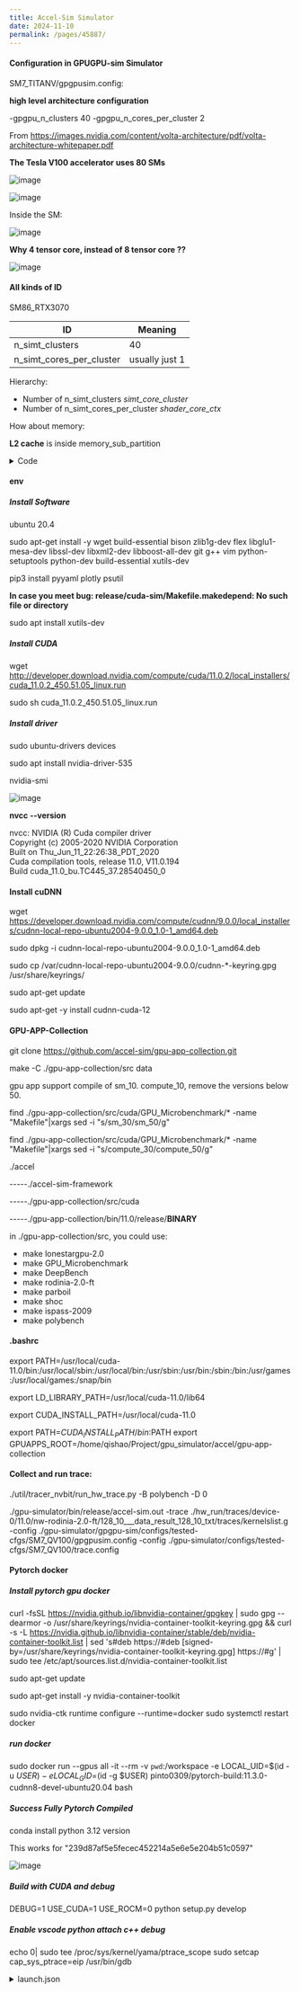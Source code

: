 ```yaml
---
title: Accel-Sim Simulator
date: 2024-11-10
permalink: /pages/45887/
---
```


#### Configuration in GPUGPU-sim Simulator

SM7_TITANV/gpgpusim.config:

**high level architecture configuration**

-gpgpu_n_clusters 40
-gpgpu_n_cores_per_cluster 2

From https://images.nvidia.com/content/volta-architecture/pdf/volta-architecture-whitepaper.pdf

**The Tesla V100 accelerator uses 80 SMs**

![image](https://github.com/user-attachments/assets/135aa870-8a2f-4d43-b9bf-5790b10206f1)

![image](https://github.com/user-attachments/assets/9ec4ddf7-59f2-4823-8992-55ad0761fd03)

Inside the SM:

![image](https://github.com/user-attachments/assets/ec620506-06dc-41de-8a65-329cdc1c01ec)

**Why 4 tensor core, instead of 8 tensor core ??**

![image](https://github.com/user-attachments/assets/f0e0a474-42d9-46fd-9f60-369c21c58516)


#### All kinds of ID

SM86_RTX3070

| ID   | Meaning |
| -------- | ------- |
| n_simt_clusters |   40    | 
| n_simt_cores_per_cluster | usually just 1   | 

Hierarchy:
- Number of n_simt_clusters *simt_core_cluster*
- Number of n_simt_cores_per_cluster *shader_core_ctx*

How about memory:

**L2 cache** is inside memory_sub_partition

<details>
  <summary>Code</summary>
	
```
    // instantialtion
    for (unsigned i = 0; i < m_memory_config->m_n_mem; i++) {
      m_memory_partition_unit[i] =
          new memory_partition_unit(i, m_memory_config, m_memory_stats, this);
      for (unsigned p = 0;
           p < m_memory_config->m_n_sub_partition_per_memory_channel; p++) {
        unsigned submpid =
            i * m_memory_config->m_n_sub_partition_per_memory_channel + p;
        m_memory_sub_partition[submpid] =
            m_memory_partition_unit[i]->get_sub_partition(p);
      }
    }


    // requests from inct_pop with is from local network(up stream sm)
    for (unsigned i = 0; i < m_memory_config->m_n_mem_sub_partition; i++) {
      // move memory request from interconnect into memory partition (if not
      // backed up) Note:This needs to be called in DRAM clock domain if there
      // is no L2 cache in the system In the worst case, we may need to push
      // SECTOR_CHUNCK_SIZE requests, so ensure you have enough buffer for them
        mem_fetch *mf = (mem_fetch *)icnt_pop(m_shader_config->mem2device(i));
        m_memory_sub_partition[i]->push(mf, gpu_sim_cycle + gpu_tot_sim_cycle);
        if (mf) partiton_reqs_in_parallel_per_cycle++;
    }
```

</details>

#### env
##### Install Software
ubuntu 20.4

sudo apt-get install  -y wget build-essential  bison zlib1g-dev flex libglu1-mesa-dev libssl-dev libxml2-dev libboost-all-dev git g++ vim python-setuptools python-dev build-essential xutils-dev

pip3 install pyyaml plotly psutil

**In case you meet bug: release/cuda-sim/Makefile.makedepend: No such file or directory**

sudo apt install xutils-dev

##### Install CUDA
wget http://developer.download.nvidia.com/compute/cuda/11.0.2/local_installers/cuda_11.0.2_450.51.05_linux.run

sudo sh cuda_11.0.2_450.51.05_linux.run

##### Install driver
sudo ubuntu-drivers devices

sudo apt install nvidia-driver-535

nvidia-smi

![image](https://github.com/user-attachments/assets/0f88d528-b906-4970-ba7d-12239eadfe6e)


**nvcc --version**

nvcc: NVIDIA (R) Cuda compiler driver\
Copyright (c) 2005-2020 NVIDIA Corporation\
Built on Thu_Jun_11_22:26:38_PDT_2020\
Cuda compilation tools, release 11.0, V11.0.194\
Build cuda_11.0_bu.TC445_37.28540450_0

#### Install cuDNN

wget https://developer.download.nvidia.com/compute/cudnn/9.0.0/local_installers/cudnn-local-repo-ubuntu2004-9.0.0_1.0-1_amd64.deb
 
sudo dpkg -i cudnn-local-repo-ubuntu2004-9.0.0_1.0-1_amd64.deb

sudo cp /var/cudnn-local-repo-ubuntu2004-9.0.0/cudnn-*-keyring.gpg /usr/share/keyrings/

sudo apt-get update

sudo apt-get -y install cudnn-cuda-12



#### GPU-APP-Collection

git clone https://github.com/accel-sim/gpu-app-collection.git

make -C ./gpu-app-collection/src data

gpu app support compile of sm_10. compute_10, remove the versions below 50.

find ./gpu-app-collection/src/cuda/GPU_Microbenchmark/* -name "Makefile"|xargs sed -i "s/sm_30/sm_50/g"

find ./gpu-app-collection/src/cuda/GPU_Microbenchmark/* -name "Makefile"|xargs sed -i "s/compute_30/compute_50/g"

./accel

-----./accel-sim-framework

-----./gpu-app-collection/src/cuda

-----./gpu-app-collection/bin/11.0/release/**BINARY**


in ./gpu-app-collection/src, you could use:
- make lonestargpu-2.0
- make GPU_Microbenchmark
- make DeepBench
- make rodinia-2.0-ft
- make parboil
- make shoc
- make ispass-2009
- make polybench
#### .bashrc
export PATH=/usr/local/cuda-11.0/bin:/usr/local/sbin:/usr/local/bin:/usr/sbin:/usr/bin:/sbin:/bin:/usr/games:/usr/local/games:/snap/bin

export LD_LIBRARY_PATH=/usr/local/cuda-11.0/lib64

export CUDA_INSTALL_PATH=/usr/local/cuda-11.0

export PATH=$CUDA_INSTALL_PATH/bin:$PATH
export GPUAPPS_ROOT=/home/qishao/Project/gpu_simulator/accel/gpu-app-collection

#### Collect and run trace:

./util/tracer_nvbit/run_hw_trace.py -B polybench -D 0

./gpu-simulator/bin/release/accel-sim.out -trace ./hw_run/traces/device-0/11.0/nw-rodinia-2.0-ft/128_10___data_result_128_10_txt/traces/kernelslist.g -config ./gpu-simulator/gpgpu-sim/configs/tested-cfgs/SM7_QV100/gpgpusim.config -config ./gpu-simulator/configs/tested-cfgs/SM7_QV100/trace.config


#### Pytorch docker

##### Install pytorch gpu docker
curl -fsSL https://nvidia.github.io/libnvidia-container/gpgkey | sudo gpg --dearmor -o /usr/share/keyrings/nvidia-container-toolkit-keyring.gpg   && curl -s -L https://nvidia.github.io/libnvidia-container/stable/deb/nvidia-container-toolkit.list |     sed 's#deb https://#deb [signed-by=/usr/share/keyrings/nvidia-container-toolkit-keyring.gpg] https://#g' |     sudo tee /etc/apt/sources.list.d/nvidia-container-toolkit.list

sudo apt-get update

sudo apt-get install -y nvidia-container-toolkit

sudo nvidia-ctk runtime configure --runtime=docker
sudo systemctl restart docker

##### run docker
sudo docker run --gpus all -it --rm     -v `pwd`:/workspace     -e LOCAL_UID=$(id -u $USER)     -e LOCAL_GID=$(id -g $USER)     pinto0309/pytorch-build:11.3.0-cudnn8-devel-ubuntu20.04 bash


##### Success Fully Pytorch Compiled

conda install python 3.12 version 




This works for "239d87af5e5fecec452214a5e6e5e204b51c0597"

![image](https://github.com/user-attachments/assets/feb87afb-454b-4de4-af1f-6075b57a757e)

##### Build with CUDA and debug
DEBUG=1 USE_CUDA=1 USE_ROCM=0 python setup.py develop

##### Enable vscode python attach c++ debug
echo 0| sudo tee /proc/sys/kernel/yama/ptrace_scope
sudo setcap cap_sys_ptrace=eip /usr/bin/gdb

<details>
  <summary>launch.json</summary>
	
```
{
    // Use IntelliSense to learn about possible attributes.
    // Hover to view descriptions of existing attributes.
    // For more information, visit: https://go.microsoft.com/fwlink/?linkid=830387
    "version": "0.2.0",
    "configurations": [
        {
            "name": "Python Debugger: Current File",
            "type": "debugpy",
            "request": "launch",
            "program": "${file}",
            "console": "integratedTerminal",
            "justMyCode": false,
            "env": {
                "PYTORCH_JIT": "0",
                "TORCH_COMPILE_DEBUG": "1",
                "PYTORCH_DEBUG": "1",
                "PYTORCH_LOGS": "1",
                "TORCH_SHOW_CPP_STACKTRACES": "1",
                "PYTHONPATH": "/home/***/Project/learn_pytorch/pytorch/build/:${PYTHONPATH}",
                "LD_LIBRARY_PATH": "/home/***/Project/learn_pytorch/pytorch/build/lib:/home/***/anaconda3/envs/py311/lib:/usr/local/cuda-11.8/targets/x86_64-linux/lib/:${env:LD_LIBRARY_PATH}"
            },
            "envFile": "${workspaceFolder}/.env"    
        },
        {
            "name": "TorchC++ Debugger",
            "type": "cppdbg",
            "request": "attach",
            "program": "/home/***/anaconda3/envs/py311/bin/python",
            "processId": "${command:pickProcess}",
            "MIMode": "gdb",
            "setupCommands": [
                {
                    "description": "Enable pretty-printing for gdb",
                    "text": "-enable-pretty-printing",
                    "ignoreFailures": true
                }
            ]
        
        }

    ]
}
```
</details>


